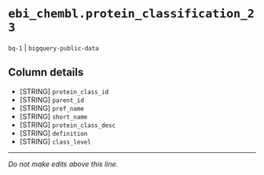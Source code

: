 # `ebi_chembl.protein_classification_23`
`bq-1` | `bigquery-public-data`

## Column details
* [STRING]    `protein_class_id`
* [STRING]    `parent_id`
* [STRING]    `pref_name`
* [STRING]    `short_name`
* [STRING]    `protein_class_desc`
* [STRING]    `definition`
* [STRING]    `class_level`

-------------------------------------------------------------------------------
*Do not make edits above this line.*
